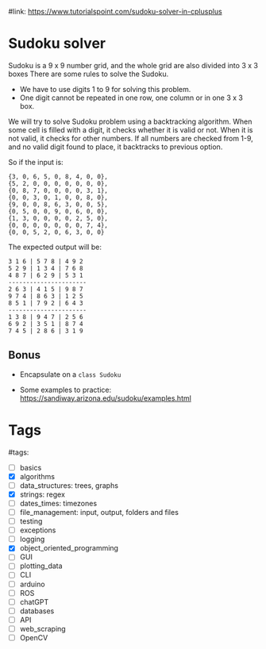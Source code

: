 #link: https://www.tutorialspoint.com/sudoku-solver-in-cplusplus

# Sudoku solver

Sudoku is a 9 x 9 number grid, and the whole grid are also divided into 3 x 3 boxes There are some rules to solve the Sudoku.

- We have to use digits 1 to 9 for solving this problem.
- One digit cannot be repeated in one row, one column or in one 3 x 3 box.

We will try to solve Sudoku problem using a backtracking algorithm. When some  cell is filled with a digit, it checks whether it is valid or not. When it is not valid, it checks for other numbers. If all numbers are checked from 1-9, and no valid digit found to place, it backtracks to previous option.

So if the input is:

```
{3, 0, 6, 5, 0, 8, 4, 0, 0},
{5, 2, 0, 0, 0, 0, 0, 0, 0},
{0, 8, 7, 0, 0, 0, 0, 3, 1},
{0, 0, 3, 0, 1, 0, 0, 8, 0},
{9, 0, 0, 8, 6, 3, 0, 0, 5},
{0, 5, 0, 0, 9, 0, 6, 0, 0},
{1, 3, 0, 0, 0, 0, 2, 5, 0},
{0, 0, 0, 0, 0, 0, 0, 7, 4},
{0, 0, 5, 2, 0, 6, 3, 0, 0}
```

The expected output will be:

```
3 1 6 | 5 7 8 | 4 9 2
5 2 9 | 1 3 4 | 7 6 8
4 8 7 | 6 2 9 | 5 3 1
----------------------
2 6 3 | 4 1 5 | 9 8 7
9 7 4 | 8 6 3 | 1 2 5
8 5 1 | 7 9 2 | 6 4 3
----------------------
1 3 8 | 9 4 7 | 2 5 6
6 9 2 | 3 5 1 | 8 7 4
7 4 5 | 2 8 6 | 3 1 9
```

## Bonus

* Encapsulate on a `class Sudoku`

* Some examples to practice: https://sandiway.arizona.edu/sudoku/examples.html

# Tags

#tags: 
- [ ] basics
- [x] algorithms
- [ ] data_structures: trees, graphs
- [x] strings: regex
- [ ] dates_times: timezones
- [ ] file_management: input, output, folders and files
- [ ] testing
- [ ] exceptions
- [ ] logging
- [x] object_oriented_programming
- [ ] GUI
- [ ] plotting_data
- [ ] CLI
- [ ] arduino
- [ ] ROS
- [ ] chatGPT
- [ ] databases
- [ ] API
- [ ] web_scraping
- [ ] OpenCV
